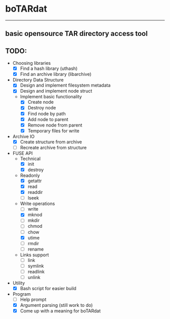 # boTARdat
-----
basic opensource TAR directory access tool
-----
## TODO:
- Choosing libraries
  - [x] Find a hash library (uthash)
  - [x] Find an archive library (libarchive)
- Directory Data Structure
  - [x] Design and implement filesystem metadata
  - [x] Design and implement node struct
  - Implement basic functionality
    - [x] Create node
    - [x] Destroy node
    - [x] Find node by path
    - [x] Add node to parent
    - [x] Remove node from parent
    - [x] Temporary files for write
- Archive IO
  - [x] Create structure from archive
  - [ ] Recreate archive from structure
- FUSE API
  - Technical
    - [x] init
    - [x] destroy
  - Readonly
    - [x] getattr
    - [x] read
    - [x] readdir
    - [ ] lseek
  - Write operations
    - [ ] write
    - [x] mknod
    - [ ] mkdir
    - [ ] chmod
    - [ ] chow
    - [x] utime
    - [ ] rmdir
    - [ ] rename
  - Links support
    - [ ] link
    - [ ] symlink
    - [ ] readlink
    - [ ] unlink
- Utility
  - [x] Bash script for easier build
- Program
  - [ ] Help prompt
  - [x] Argument parsing (still work to do)
  - [x] Come up with a meaning for boTARdat
